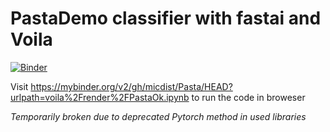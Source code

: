 # PastaDemo classifier with fastai and Voila
[![Binder](https://mybinder.org/badge_logo.svg)](https://mybinder.org/v2/gh/micdist/Pasta/HEAD?urlpath=%2Fvoila%2Frender%2FPastaOk.ipynb)

Visit https://mybinder.org/v2/gh/micdist/Pasta/HEAD?urlpath=voila%2Frender%2FPastaOk.ipynb to run the code in broweser

*Temporarily broken due to deprecated Pytorch method in used libraries*
